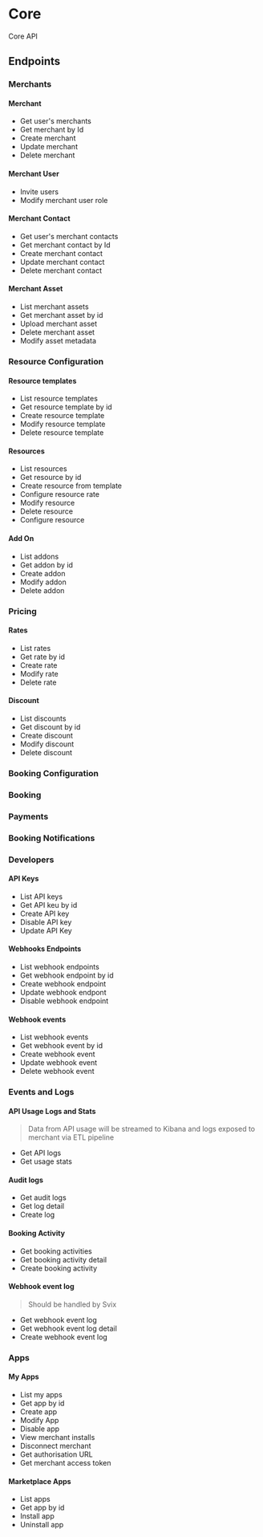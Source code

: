 # Core

Core API

## Endpoints

### Merchants

#### Merchant

* Get user's merchants
* Get merchant by Id
* Create merchant
* Update merchant
* Delete merchant

#### Merchant User

* Invite users
* Modify merchant user role

#### Merchant Contact

* Get user's merchant contacts
* Get merchant contact by Id
* Create merchant contact
* Update merchant contact
* Delete merchant contact

#### Merchant Asset

* List merchant assets
* Get merchant asset by id
* Upload merchant asset
* Delete merchant asset
* Modify asset metadata

### Resource Configuration

#### Resource templates

* List resource templates
* Get resource template by id
* Create resource template
* Modify resource template
* Delete resource template

#### Resources

* List resources
* Get resource by id
* Create resource from template
* Configure resource rate
* Modify resource
* Delete resource
* Configure resource

#### Add On

* List addons
* Get addon by id
* Create addon
* Modify addon
* Delete addon

### Pricing

#### Rates

* List rates
* Get rate by id
* Create rate
* Modify rate
* Delete rate

#### Discount

* List discounts
* Get discount by id
* Create discount
* Modify discount
* Delete discount

### Booking Configuration

### Booking

### Payments

### Booking Notifications

### Developers

#### API Keys

* List API keys
* Get API keu by id
* Create API key
* Disable API key
* Update API Key

#### Webhooks Endpoints

* List webhook endpoints
* Get webhook endpoint by id
* Create webhook endpoint
* Update webhook endpont
* Disable webhook endpoint

#### Webhook events

* List webhook events
* Get webhook event by id
* Create webhook event
* Update webhook event
* Delete webhook event

### Events and Logs

#### API Usage Logs and Stats

> Data from API usage will be streamed to Kibana and logs exposed to merchant via ETL pipeline

* Get API logs
* Get usage stats

#### Audit logs

* Get audit logs
* Get log detail
* Create log

#### Booking Activity

* Get booking activities
* Get booking activity detail
* Create booking activity

#### Webhook event log

> Should be handled by Svix

* Get webhook event log
* Get webhook event log detail
* Create webhook event log

### Apps

#### My Apps

* List my apps
* Get app by id
* Create app
* Modify App
* Disable app
* View merchant installs
* Disconnect merchant
* Get authorisation URL
* Get merchant access token

#### Marketplace Apps

* List apps
* Get app by id
* Install app
* Uninstall app
